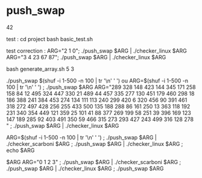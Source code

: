 # push_swap
42

test : 
cd project
bash basic_test.sh

test correction :
ARG="2 1 0"; ./push_swap $ARG | ./checker_linux $ARG
ARG="3 4 23 67 87"; ./push_swap $ARG | ./checker_linux $ARG

bash generate_array.sh 5 3


./push_swap $(shuf -i 1-500 -n 100 | tr '\n' ' ')
ou
ARG=$(shuf -i 1-500 -n 100 | tr '\n' ' ') ; ./push_swap $ARG 
ARG="289 328 148 423 144 345 171 258 158 84 12 495 324 447 330 21 489 44 457 335 277 130 451 179 460 298 18 186 388 241 384 453 274 134 111 113 240 299 420 6 320 456 90 391 461 318 272 497 428 256 255 433 500 135 188 288 86 161 250 13 363 118 192 231 340 354 449 121 359 25 101 41 88 377 269 199 58 251 39 396 169 123 147 189 285 92 403 491 350 59 466 315 273 293 427 243 499 316 128 278 " ; ./push_swap $ARG | ./checker_linux $ARG 

ARG=$(shuf -i 1-500 -n 100 | tr '\n' ' ') ; ./push_swap $ARG | ./checker_scarboni $ARG ; ./push_swap $ARG | ./checker_linux $ARG ; echo $ARG

$ARG ARG="0 1 2 3" ; ./push_swap $ARG | ./checker_scarboni $ARG ; ./push_swap $ARG | ./checker_linux $ARG ; ./push_swap $ARG